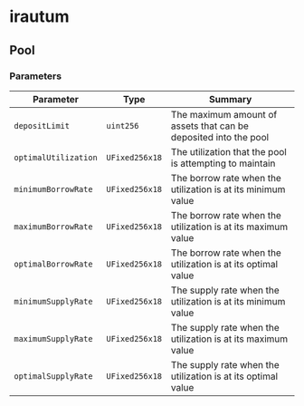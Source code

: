 # irautum

## Pool

### Parameters

| Parameter            | Type           | Summary                                                          |
|----------------------|----------------|------------------------------------------------------------------|
| `depositLimit`       | `uint256`      | The maximum amount of assets that can be deposited into the pool | 
| `optimalUtilization` | `UFixed256x18` | The utilization that the pool is attempting to maintain          |
| `minimumBorrowRate`  | `UFixed256x18` | The borrow rate when the utilization is at its minimum value     |
| `maximumBorrowRate`  | `UFixed256x18` | The borrow rate when the utilization is at its maximum value     |
| `optimalBorrowRate`  | `UFixed256x18` | The borrow rate when the utilization is at its optimal value     |
| `minimumSupplyRate`  | `UFixed256x18` | The supply rate when the utilization is at its minimum value     |
| `maximumSupplyRate`  | `UFixed256x18` | The supply rate when the utilization is at its maximum value     |
| `optimalSupplyRate`  | `UFixed256x18` | The supply rate when the utilization is at its optimal value     |